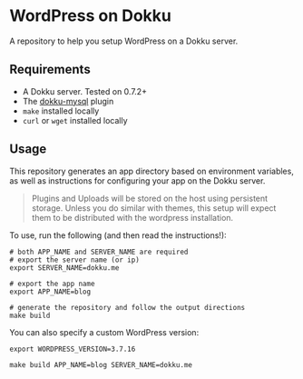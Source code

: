 # WordPress on Dokku

A repository to help you setup WordPress on a Dokku server.

## Requirements

- A Dokku server. Tested on 0.7.2+
- The [dokku-mysql](https://github.com/dokku/dokku-mysql) plugin
- `make` installed locally
- `curl` or `wget` installed locally

## Usage

This repository generates an app directory based on environment variables, as well as instructions for configuring your app on the Dokku server.

> Plugins and Uploads will be stored on the host using persistent storage. Unless you do similar with themes, this setup will expect them to be distributed with the wordpress installation.

To use, run the following (and then read the instructions!):

```shell
# both APP_NAME and SERVER_NAME are required
# export the server name (or ip)
export SERVER_NAME=dokku.me

# export the app name
export APP_NAME=blog

# generate the repository and follow the output directions
make build
```

You can also specify a custom WordPress version:

```shell
export WORDPRESS_VERSION=3.7.16

make build APP_NAME=blog SERVER_NAME=dokku.me
```
